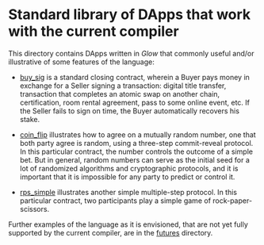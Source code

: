 # Standard library of DApps that work with the current compiler

This directory contains DApps written in *Glow* that commonly useful
and/or illustrative of some features of the language:

* [buy_sig](buy_sig.glow) is a standard closing contract,
  wherein a Buyer pays money in exchange for a Seller signing a transaction:
  digital title transfer, transaction that completes an atomic swap on another chain,
  certification, room rental agreement, pass to some online event, etc.
  If the Seller fails to sign on time, the Buyer automatically recovers his stake.

* [coin_flip](coin_flip.glow) illustrates how to agree on a mutually random number,
  one that both party agree is random, using a three-step commit-reveal protocol.
  In this particular contract, the number controls the outcome of a simple bet.
  But in general, random numbers can serve as the initial seed for a lot of
  randomized algorithms and cryptographic protocols, and it is important that
  it is impossible for any party to predict or control it.

* [rps_simple](rps_simple.glow) illustrates another simple multiple-step protocol.
  In this particular contract, two participants play a simple game of rock-paper-scissors.

Further examples of the language as it is envisioned, that are not yet fully supported
by the current compiler, are in the [futures](../futures/) directory.
